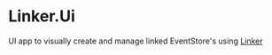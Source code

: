 # Linker.Ui
UI app to visually create and manage linked EventStore's using [Linker](https://github.com/riccardone/EventStore.Tools.Linker)
